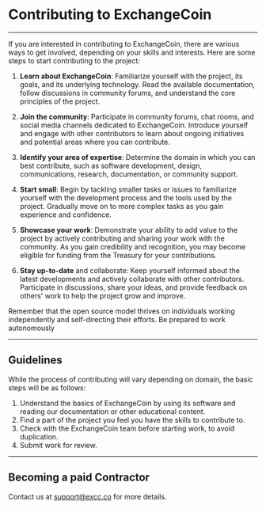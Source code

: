 # Contributing to ExchangeCoin

---

If you are interested in contributing to ExchangeCoin, there are various ways to get involved, depending on your skills and interests. Here are some steps to start contributing to the project:

1. **Learn about ExchangeCoin**: Familiarize yourself with the project, its goals, and its underlying technology. Read the available documentation, follow discussions in community forums, and understand the core principles of the project.

2. **Join the community**: Participate in community forums, chat rooms, and social media channels dedicated to ExchangeCoin. Introduce yourself and engage with other contributors to learn about ongoing initiatives and potential areas where you can contribute.

3. **Identify your area of expertise**: Determine the domain in which you can best contribute, such as software development, design, communications, research, documentation, or community support.

4. **Start small**: Begin by tackling smaller tasks or issues to familiarize yourself with the development process and the tools used by the project. Gradually move on to more complex tasks as you gain experience and confidence.

5. **Showcase your work**: Demonstrate your ability to add value to the project by actively contributing and sharing your work with the community. As you gain credibility and recognition, you may become eligible for funding from the Treasury for your contributions.

6. **Stay up-to-date** and collaborate: Keep yourself informed about the latest developments and actively collaborate with other contributors. Participate in discussions, share your ideas, and provide feedback on others' work to help the project grow and improve.

Remember that the open source model thrives on individuals working independently and self-directing their efforts. Be prepared to work autonomously

---

## Guidelines

While the process of contributing will vary depending on domain, the basic steps will be as follows:

1. Understand the basics of ExchangeCoin by using its software and reading our documentation or other educational content.
2. Find a part of the project you feel you have the skills to contribute to.
3. Check with the ExchangeCoin team before starting work, to avoid duplication.
4. Submit work for review.

---

## Becoming a paid Contractor

Contact us at support@excc.co for more details.
